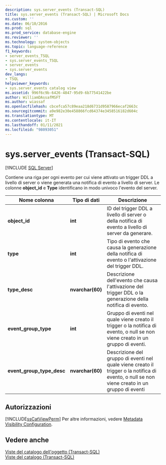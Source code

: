 ```yaml
---
description: sys.server_events (Transact-SQL)
title: sys.server_events (Transact-SQL) | Microsoft Docs
ms.custom: ''
ms.date: 06/10/2016
ms.prod: sql
ms.prod_service: database-engine
ms.reviewer: ''
ms.technology: system-objects
ms.topic: language-reference
f1_keywords:
- server_events_TSQL
- sys.server_events_TSQL
- server_events
- sys.server_events
dev_langs:
- TSQL
helpviewer_keywords:
- sys.server_events catalog view
ms.assetid: 996f6c9b-6426-4847-95d9-6b77541422be
author: WilliamDAssafMSFT
ms.author: wiassaf
ms.openlocfilehash: cbcefca57c89eaa218d6731d9587966ecaf2663c
ms.sourcegitcommit: a9e982e30e458866fcd64374e3458516182d604c
ms.translationtype: MT
ms.contentlocale: it-IT
ms.lasthandoff: 01/11/2021
ms.locfileid: "98093051"
---
```

# <a name="sysserver_events-transact-sql"></a>sys.server_events (Transact-SQL)
[!INCLUDE [SQL Server](../../includes/applies-to-version/sqlserver.md)]

  Contiene una riga per ogni evento per cui viene attivato un trigger DDL a livello di server o viene generata una notifica di evento a livello di server. Le colonne **object_id** e **Type** identificano in modo univoco l'evento del server.  

  
|Nome colonna|Tipo di dati|Descrizione|  
|-----------------|---------------|-----------------|  
|**object_id**|**int**|ID del trigger DDL a livello di server o della notifica di evento a livello di server da generare.|  
|**type**|**int**|Tipo di evento che causa la generazione della notifica di evento o l'attivazione del trigger DDL.|  
|**type_desc**|**nvarchar(60)**|Descrizione dell'evento che causa l'attivazione del trigger DDL o la generazione della notifica di evento.|  
|**event_group_type**|**int**|Gruppo di eventi nel quale viene creato il trigger o la notifica di evento, o null se non viene creato in un gruppo di eventi.|  
|**event_group_type_desc**|**nvarchar(60)**|Descrizione del gruppo di eventi nel quale viene creato il trigger o la notifica di evento, o null se non viene creato in un gruppo di eventi|  
  
## <a name="permissions"></a>Autorizzazioni  
 [!INCLUDE[ssCatViewPerm](../../includes/sscatviewperm-md.md)] Per altre informazioni, vedere [Metadata Visibility Configuration](../../relational-databases/security/metadata-visibility-configuration.md).  
  
## <a name="see-also"></a>Vedere anche  
 [Viste del catalogo dell'oggetto &#40;Transact-SQL&#41;](../../relational-databases/system-catalog-views/object-catalog-views-transact-sql.md)   
 [Viste del catalogo &#40;Transact-SQL&#41;](../../relational-databases/system-catalog-views/catalog-views-transact-sql.md)  
  
  
